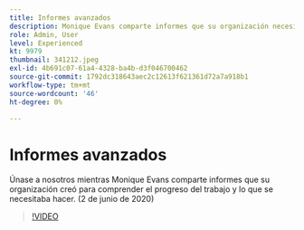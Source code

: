 ```yaml
---
title: Informes avanzados
description: Monique Evans comparte informes que su organización necesitaba conocer el progreso del trabajo y hacerlo. (2 de junio de 2020)
role: Admin, User
level: Experienced
kt: 9979
thumbnail: 341212.jpeg
exl-id: 4b691c07-61a4-4328-ba4b-d3f046700462
source-git-commit: 1792dc318643aec2c12613f621361d72a7a918b1
workflow-type: tm+mt
source-wordcount: '46'
ht-degree: 0%

---
```


# Informes avanzados

Únase a nosotros mientras Monique Evans comparte informes que su organización creó para comprender el progreso del trabajo y lo que se necesitaba hacer.  (2 de junio de 2020)

>[!VIDEO](https://video.tv.adobe.com/v/341212/?quality=12&learn=on)
